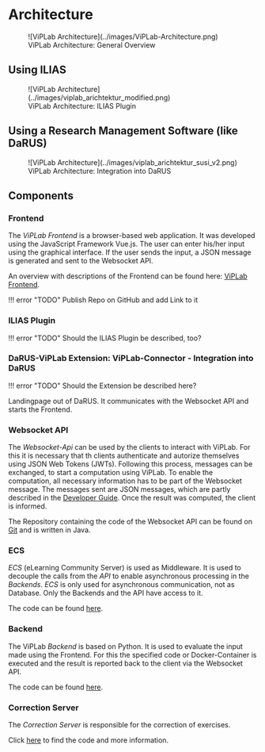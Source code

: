 # Architecture

<figure markdown>
  ![ViPLab Architecture](../images/ViPLab-Architecture.png)
  <figcaption>ViPLab Architecture: General Overview</figcaption>
</figure>

## Using ILIAS

<figure markdown>
  ![ViPLab Architecture](../images/viplab_arichtektur_modified.png)
  <figcaption>ViPLab Architecture: ILIAS Plugin</figcaption>
</figure>

## Using a Research Management Software (like DaRUS)

<figure markdown>
  ![ViPLab Architecture](../images/viplab_arichtektur_susi_v2.png)
  <figcaption>ViPLab Architecture: Integration into DaRUS</figcaption>
</figure>

## Components

### Frontend
The *ViPLab Frontend* is a browser-based web application. 
It was developed using the JavaScript Framework Vue.js. 
The user can enter his/her input using the graphical interface. 
If the user sends the input, a JSON message is generated and sent to the Websocket API.


An overview with descriptions of the Frontend can be found here: [ViPLab Frontend](../viplab-frontend/frontend.md).

!!! error "TODO"
    Publish Repo on GitHub and add Link to it

### ILIAS Plugin

!!! error "TODO"
    Should the ILIAS Plugin be described, too?

### DaRUS-ViPLab Extension: ViPLab-Connector - Integration into DaRUS

!!! error "TODO"
    Should the Extension be described here?

Landingpage out of DaRUS. 
It communicates with the Websocket API and starts the Frontend.


### Websocket API

The *Websocket-Api* can be used by the clients to interact with ViPLab. 
For this it is necessary that th clients authenticate and autorize themselves using JSON Web Tokens (JWTs). 
Following this process, messages can be exchanged, to start a computation using ViPLab. 
To enable the computation, all necessary information has to be part of the Websocket message. 
The messages sent are JSON messages, which are partly described in the [Developer Guide](../viplab3.0/index.md). 
Once the result was computed, the client is informed. 

The Repository containing the code of the Websocket API can be found on [Git](https://github.com/VirtualProgrammingLab/viplab-websocket-api) and is written in Java. 

### ECS

*ECS* (eLearning Community Server) is used as Middleware. 
It is used to decouple the calls from the *API* to enable asynchronous processing in the *Backends*. 
*ECS* is only used for asynchronous communication, not as Database. 
Only the Backends and the API have access to it. 

The code can be found [here](https://git.freeit.de/ecs4).

### Backend

The ViPLab *Backend* is based on Python. 
It is used to evaluate the input made using the Frontend. 
For this the specified code or Docker-Container is executed and the result is reported back to the client via the Websocket API.


The code can be found [here](https://github.com/VirtualProgrammingLab/ViPLab-Backend).

### Correction Server
The *Correction Server* is responsible for the correction of exercises. 

Click [here](https://git.freeit.de/vipeval) to find the code and more information. 